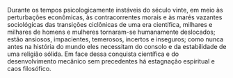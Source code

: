 ﻿Durante os tempos psicologicamente instáveis do século vinte, em meio às perturbações econômicas, às contracorrentes morais e às marés vazantes sociológicas das transições ciclônicas de uma era científica, milhares e milhares de homens e mulheres tornaram-se humanamente deslocados; estão ansiosos, impacientes, temerosos, incertos e inseguros; como nunca antes na história do mundo eles necessitam do consolo e da estabilidade de uma religião sólida. Em face dessa conquista científica e do desenvolvimento mecânico sem precedentes há estagnação espiritual e caos filosófico.